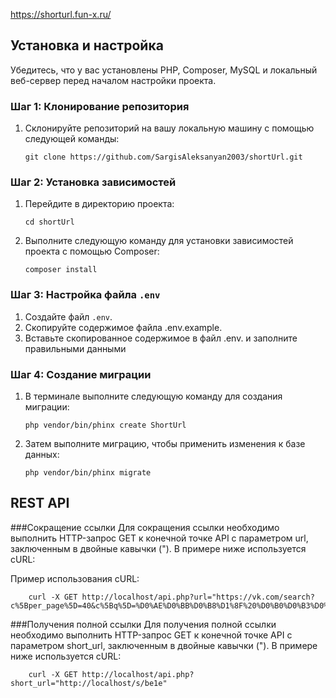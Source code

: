 https://shorturl.fun-x.ru/
## Установка и настройка

Убедитесь, что у вас установлены PHP, Composer, MySQL и локальный веб-сервер перед началом настройки проекта.

### Шаг 1: Клонирование репозитория

1. Склонируйте репозиторий на вашу локальную машину с помощью следующей команды:

   ```shell
   git clone https://github.com/SargisAleksanyan2003/shortUrl.git
   ```

### Шаг 2: Установка зависимостей

1. Перейдите в директорию проекта:

   ```shell
   cd shortUrl
   ```

2. Выполните следующую команду для установки зависимостей проекта с помощью Composer:

   ```shell
   composer install
   ```

### Шаг 3: Настройка файла `.env`

1. Создайте файл `.env`.
2. Скопируйте содержимое файла .env.example.
2. Вставьте скопированное содержимое в файл .env. и заполните правильными данными

### Шаг 4: Создание миграции

1. В терминале выполните следующую команду для создания миграции:

   ```shell
   php vendor/bin/phinx create ShortUrl
   ```

2. Затем выполните миграцию, чтобы применить изменения к базе данных:

   ```shell
   php vendor/bin/phinx migrate
   ```

## REST API

###Сокращение ссылки
Для сокращения ссылки необходимо выполнить HTTP-запрос GET к конечной точке API с параметром url, заключенным в двойные кавычки ("). В примере ниже используется cURL:

Пример использования cURL:
```shell
	curl -X GET http://localhost/api.php?url="https://vk.com/search?c%5Bper_page%5D=40&c%5Bq%5D=%D0%AE%D0%BB%D0%B8%D1%8F%20%D0%B0%D0%B3%D0%BE%D0%BF&c%5Bsection%5D=auto"
```
###Получения полной ссылки
Для получения полной ссылки необходимо выполнить HTTP-запрос GET к конечной точке API с параметром short_url, заключенным в двойные кавычки ("). В примере ниже используется cURL:
```shell
	curl -X GET http://localhost/api.php?short_url="http://localhost/s/be1e"
```